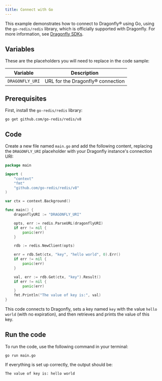 ```yaml
---
title: Connect with Go
---
```


This example demonstrates how to connect to Dragonfly® using Go, using
the `go-redis/redis` library, which is officially supported with
Dragonfly. For more information, see [Dragonfly
SDKs](https://www.dragonflydb.io/docs/development/sdks).

## Variables

These are the placeholders you will need to replace in the code sample:

| Variable        | Description                       |
| --------------- | --------------------------------- |
| `DRAGONFLY_URI` | URL for the Dragonfly® connection |

## Prerequisites

First, install the `go-redis/redis` library:

```
go get github.com/go-redis/redis/v8
```

## Code

Create a new file named `main.go` and add the following content,
replacing the `DRAGONFLY_URI` placeholder with your Dragonfly
instance's connection URI:

``` go
package main

import (
    "context"
    "fmt"
    "github.com/go-redis/redis/v8"
)

var ctx = context.Background()

func main() {
    dragonflyURI := "DRAGONFLY_URI"

    opts, err := redis.ParseURL(dragonflyURI)
    if err != nil {
        panic(err)
    }

    rdb := redis.NewClient(opts)

    err = rdb.Set(ctx, "key", "hello world", 0).Err()
    if err != nil {
        panic(err)
    }

    val, err := rdb.Get(ctx, "key").Result()
    if err != nil {
        panic(err)
    }
    fmt.Println("The value of key is:", val)
}
```

This code connects to Dragonfly, sets a key named `key` with the value
`hello world` (with no expiration), and then retrieves and prints the
value of this key.

## Run the code

To run the code, use the following command in your terminal:

```
go run main.go
```

If everything is set up correctly, the output should be:

```
The value of key is: hello world
```
